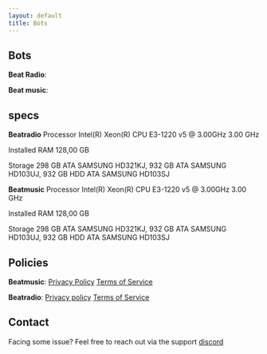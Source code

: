 ```yaml
---
layout: default
title: Bots
---
```

## Bots 
**Beat Radio**:

**Beat music**:

## specs
**Beatradio**
Processor	Intel(R) Xeon(R) CPU E3-1220 v5 @ 3.00GHz   3.00 GHz

Installed RAM	128,00 GB 

Storage	298 GB ATA SAMSUNG HD321KJ, 932 GB ATA SAMSUNG HD103UJ, 932 GB HDD ATA SAMSUNG HD103SJ

**Beatmusic**
Processor	Intel(R) Xeon(R) CPU E3-1220 v5 @ 3.00GHz   3.00 GHz

Installed RAM	128,00 GB 

Storage	298 GB ATA SAMSUNG HD321KJ, 932 GB ATA SAMSUNG HD103UJ, 932 GB HDD ATA SAMSUNG HD103SJ

## Policies

**Beatmusic**: [Privacy Policy](https://ikstokie1.github.io/bots/beat-music/Privacy%20Policy/) [Terms of Service](https://ikstokie1.github.io/bots/beat-music/Terms%20of%20Service/)

**Beatradio**: [Privacy policy](https://ikstokie1.github.io/bots/Beat-radio/Privacy%20Policy/) [Terms of Service](https://ikstokie1.github.io/bots/Beat-radio/Terms%20of%20Service/)

## Contact
Facing some issue?
Feel free to reach out via the support [discord](https://discord.gg/TtQU469mRf)

